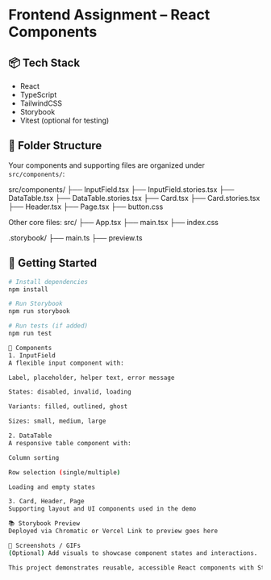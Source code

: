 # Frontend Assignment – React Components

## 📦 Tech Stack
- React
- TypeScript
- TailwindCSS
- Storybook
- Vitest (optional for testing)

## 📁 Folder Structure

Your components and supporting files are organized under `src/components/`:

src/components/ ├── InputField.tsx ├── InputField.stories.tsx ├── DataTable.tsx ├── DataTable.stories.tsx ├── Card.tsx ├── Card.stories.tsx ├── Header.tsx ├── Page.tsx ├── button.css

Other core files:
src/ ├── App.tsx ├── main.tsx ├── index.css

.storybook/ ├── main.ts ├── preview.ts


## 🚀 Getting Started

```bash
# Install dependencies
npm install

# Run Storybook
npm run storybook

# Run tests (if added)
npm run test

🧩 Components
1. InputField
A flexible input component with:

Label, placeholder, helper text, error message

States: disabled, invalid, loading

Variants: filled, outlined, ghost

Sizes: small, medium, large

2. DataTable
A responsive table component with:

Column sorting

Row selection (single/multiple)

Loading and empty states

3. Card, Header, Page
Supporting layout and UI components used in the demo

📚 Storybook Preview
Deployed via Chromatic or Vercel Link to preview goes here

📸 Screenshots / GIFs
(Optional) Add visuals to showcase component states and interactions.

This project demonstrates reusable, accessible React components with Storybook integration and a clean, professional architecture. It’s ready for extension, testing, and deployment — built with clarity, scalability, and best practices in mind.